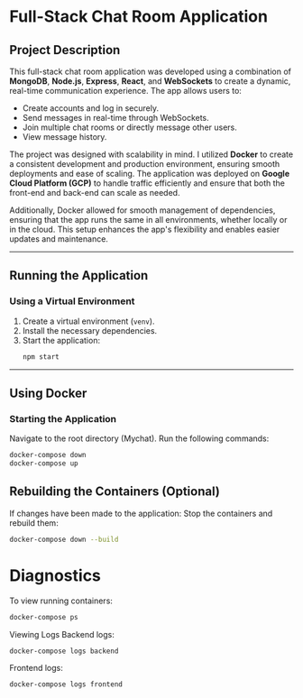 # Full-Stack Chat Room Application

## Project Description

This full-stack chat room application was developed using a combination of **MongoDB**, **Node.js**, **Express**, **React**, and **WebSockets** to create a dynamic, real-time communication experience. The app allows users to:

- Create accounts and log in securely.
- Send messages in real-time through WebSockets.
- Join multiple chat rooms or directly message other users.
- View message history.

The project was designed with scalability in mind. I utilized **Docker** to create a consistent development and production environment, ensuring smooth deployments and ease of scaling. The application was deployed on **Google Cloud Platform (GCP)** to handle traffic efficiently and ensure that both the front-end and back-end can scale as needed.

Additionally, Docker allowed for smooth management of dependencies, ensuring that the app runs the same in all environments, whether locally or in the cloud. This setup enhances the app's flexibility and enables easier updates and maintenance.

---

## Running the Application

### Using a Virtual Environment
1. Create a virtual environment (`venv`).
2. Install the necessary dependencies.
3. Start the application:
   ```bash
   npm start
   
---

## Using Docker
### Starting the Application
Navigate to the root directory (Mychat).
Run the following commands:
   ```bash
   docker-compose down
   docker-compose up

```

## Rebuilding the Containers (Optional)
If changes have been made to the application:
Stop the containers and rebuild them:
```bash
docker-compose down --build
```
# Diagnostics
To view running containers:
```bash
docker-compose ps
```
Viewing Logs
Backend logs:
```bash
docker-compose logs backend
```
Frontend logs:
```bash
docker-compose logs frontend
```

